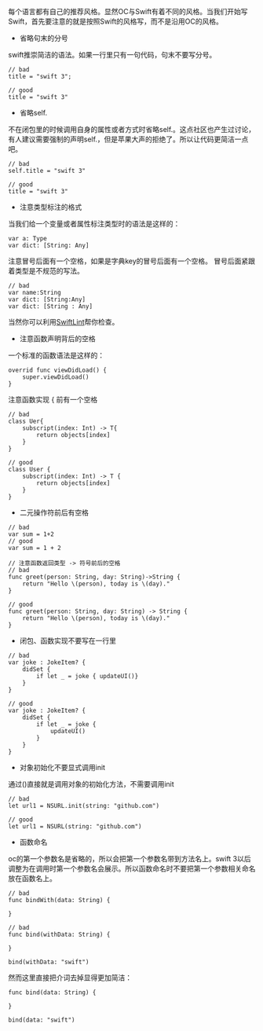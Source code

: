 每个语言都有自己的推荐风格。显然OC与Swift有着不同的风格。当我们开始写Swift，首先要注意的就是按照Swift的风格写，而不是沿用OC的风格。

* 省略句末的分号

swift推崇简洁的语法。如果一行里只有一句代码，句末不要写分号。

```
// bad
title = "swift 3";

// good
title = "swift 3"

```

* 省略self.

不在闭包里的时候调用自身的属性或者方式时省略self.。这点社区也产生过讨论，有人建议需要强制的声明self.，但是苹果大声的拒绝了。所以让代码更简洁一点吧。

```
// bad
self.title = "swift 3"

// good
title = "swift 3"
```

* 注意类型标注的格式

当我们给一个变量或者属性标注类型时的语法是这样的：

```
var a: Type
var dict: [String: Any]

```

注意冒号后面有一个空格，如果是字典key的冒号后面有一个空格。
冒号后面紧跟着类型是不规范的写法。

```
// bad
var name:String
var dict: [String:Any]
var dict: [String : Any]
```

当然你可以利用[SwiftLint](https://github.com/realm/SwiftLint)帮你检查。

*  注意函数声明背后的空格

一个标准的函数语法是这样的：

```
overrid func viewDidLoad() {
	super.viewDidLoad()
}
```

注意函数实现 { 前有一个空格

```
// bad
class Uer{
	subscript(index: Int) -> T{
		return objects[index]
	}
}

// good
class User {
	subscript(index: Int) -> T {
		return objects[index]
	}
}

```

* 二元操作符前后有空格

```
// bad
var sum = 1+2
// good
var sum = 1 + 2

// 注意函数返回类型 -> 符号前后的空格
// bad
func greet(person: String, day: String)->String {
	return "Hello \(person), today is \(day)."
}

// good
func greet(person: String, day: String) -> String {
	return "Hello \(person), today is \(day)."
}
```

* 闭包、函数实现不要写在一行里

```
// bad
var joke : JokeItem? {
	didSet {
		if let _ = joke { updateUI()}
	}
}

// good
var joke : JokeItem? {
	didSet {
		if let _ = joke { 
			updateUI()
		}
	}
}

```

* 对象初始化不要显式调用init

通过()直接就是调用对象的初始化方法，不需要调用init

```
// bad
let url1 = NSURL.init(string: "github.com")

// good
let url1 = NSURL(string: "github.com")

```

* 函数命名

oc的第一个参数名是省略的，所以会把第一个参数名带到方法名上。swift 3以后调整为在调用时第一个参数名会展示。所以函数命名时不要把第一个参数相关命名放在函数名上。

```
// bad
func bindWith(data: String) {

}

// bad
func bind(withData: String) {

}

bind(withData: "swift")
```

然而这里直接把介词去掉显得更加简洁：

```
func bind(data: String) {

}

bind(data: "swift")
```

